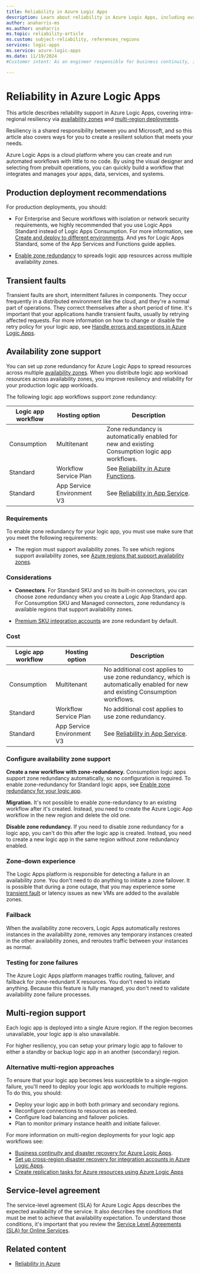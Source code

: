 ```yaml
---
title: Reliability in Azure Logic Apps
description: Learn about reliability in Azure Logic Apps, including availability zones and multi-region deployments.
author: anaharris-ms 
ms.author: anaharris
ms.topic: reliability-article
ms.custom: subject-reliability, references_regions
services: logic-apps
ms.service: azure-logic-apps
ms.date: 11/19/2024
#Customer intent: As an engineer responsible for business continuity, I want to understand how Azure Logic Apps works from a reliability perspective and plan disaster recovery strategies in alignment with the exact processes that Azure services follow in different situations.

---
```



# Reliability in Azure Logic Apps


This article describes reliability support in Azure Logic Apps, covering intra-regional resiliency via [availability zones](#availability-zone-support) and [multi-region deployments](#multi-region-support).

Resiliency is a shared responsibility between you and Microsoft, and so this article also covers ways for you to create a resilient solution that meets your needs.

Azure Logic Apps is a cloud platform where you can create and run automated workflows with little to no code. By using the visual designer and selecting from prebuilt operations, you can quickly build a workflow that integrates and manages your apps, data, services, and systems.


## Production deployment recommendations

For production deployments, you should:

- For Enterprise and Secure workflows with isolation or network security requirements, we highly recommended that you use Logic Apps Standard instead of Logic Apps Consumption. For more information, see [Create and deploy to different environments](/azure/logic-apps/logic-apps-overview#create-and-deploy-to-different-environments). And yes for Logic Apps Standard, some of the App Services and Functions guide applies.

- [Enable zone redundancy](#availability-zone-support) to spreads logic app resources across multiple availability zones.


## Transient faults 

Transient faults are short, intermittent failures in components. They occur frequently in a distributed environment like the cloud, and they're a normal part of operations. They correct themselves after a short period of time. It's important that your applications handle transient faults, usually by retrying affected requests. For more information on how to change or disable the retry policy for your logic app, see [Handle errors and exceptions in Azure Logic Apps](/azure/logic-apps/error-exception-handling?tabs=standard).


## Availability zone support

You can set up zone redundancy for Azure Logic Apps to spread resources across multiple [availability zones](../reliability/availability-zones-overview.md). When you distribute logic app workload resources across availability zones, you improve resiliency and reliability for your production logic app workloads.


The following logic app workflows support zone redundancy:

| Logic app workflow | Hosting option | Description |
|-----------|----------------|-------------|
| Consumption | Multitenant | Zone redundancy is automatically enabled for new and existing Consumption logic app workflows. |
| Standard | Workflow Service Plan | See [Reliability in Azure Functions](reliability-functions.md?tabs=azure-portal#availability-zone-support).|
| Standard | App Service Environment V3 | See [Reliability in App Service](./reliability-app-service.md). |



### Requirements

To enable zone redundancy for your logic app, you must use make sure that you meet the following requirements:

- The region must support availability zones. To see which regions support availability zones, see [Azure regions that support availability zones](availability-zones-service-support.md#azure-regions-with-availability-zone-support).


###  Considerations 

- **Connectors**. For Standard SKU and so its built-in connectors, you can choose zone redundancy when you create a Logic App Standard app. For Consumption SKU and Managed connectors, zone redundancy is available regions that support availability zones. 

- [Premium SKU integration accounts](/azure/logic-apps/logic-apps-enterprise-integration-overview) are zone redundant by default.

<!--
This was in the docs (and still is):

Zone redundancy is available only for built-in connectors, which are designed to run directly and natively inside Azure Logic Apps runtime. Zone redundancy isn't available for managed Azure-hosted connector operations. For more information on connector types, see [Built-in connectors versus managed connectors](/azure/connectors/introduction#built-in-connectors-versus-managed-connectors).
-->

### Cost

| Logic app workflow | Hosting option | Description |
|-----------|----------------|-------------|
| Consumption | Multitenant | No additional cost applies to use zone redundancy, which is automatically enabled for new and existing Consumption workflows. |
| Standard | Workflow Service Plan | No additional cost applies to use zone redundancy. |
| Standard | App Service Environment V3 | See [Reliability in App Service](./reliability-app-service.md). |


### Configure availability zone support 

**Create a new workflow with zone-redundancy.** Consumption logic apps support zone redundancy automatically, so no configuration is required. To enable zone-redundancy for Standard logic apps, see [Enable zone redundancy for your logic app](../logic-apps/set-up-zone-redundancy-availability-zones.md).

**Migration.** It's not possible to enable zone-redundancy to an existing workflow after it's created. Instead, you need to create the Azure Logic App workflow in the new region and delete the old one.

<!-- is this true? -->
**Disable zone redundancy.** If you need to disable zone redundancy for a logic app, you can't do this after the logic app is created. Instead, you need to create a new logic app in the same region without zone redundancy enabled.


### Zone-down experience

The Logic Apps platform is responsible for detecting a failure in an availability zone. You don't need to do anything to initiate a zone failover. It is possible that during a zone outage, that you may experience some [transient fault](#transient-faults) or latency issues as new VMs are added to the available zones.


### Failback

<!-- is this true? -->
When the availability zone recovers, Logic Apps automatically restores instances in the availability zone, removes any temporary instances created in the other availability zones, and reroutes traffic between your instances as normal.


### Testing for zone failures  

<!-- is this true? -->
The Azure Logic Apps platform manages traffic routing, failover, and failback for zone-redundant X resources. You don't need to initiate anything. Because this feature is fully managed, you don't need to validate availability zone failure processes.


## Multi-region support 


Each logic app is deployed into a single Azure region. If the region becomes unavailable, your logic app is also unavailable.

For higher resiliency, you can setup your primary logic app to failover to either a standby or backup logic app in an another (secondary) region.



### Alternative multi-region approaches 


To ensure that your logic app becomes less susceptible to a single-region failure, you'll need to deploy your logic app workloads to multiple regions. To do this, you should:

- Deploy your logic app in both both primary and secondary regions.
- Reconfigure connections to resources as needed.
- Configure load balancing and failover policies. 
- Plan to monitor primary instance health and initiate failover.


For more information on multi-region deployments for your logic app workflows see:

- [Business continuity and disaster recovery for Azure Logic Apps](/azure/logic-apps/business-continuity-disaster-recovery-guidance).
- [Set up cross-region disaster recovery for integration accounts in Azure Logic Apps](/azure/logic-apps/logic-apps-enterprise-integration-b2b-business-continuity).
- [Create replication tasks for Azure resources using Azure Logic Apps](/azure/logic-apps/create-replication-tasks-azure-resources)


## Service-level agreement

The service-level agreement (SLA) for Azure Logic Apps describes the expected availability of the service. It also describes the conditions that must be met to achieve that availability expectation. To understand those conditions, it's important that you review the [Service Level Agreements (SLA) for Online Services](https://www.microsoft.com/licensing/docs/view/Service-Level-Agreements-SLA-for-Online-Services).

## Related content


- [Reliability in Azure](../reliability/overview.md)
